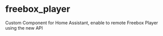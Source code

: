 # freebox_player
Custom Component for Home Assistant, enable to remote Freebox Player using the new API
